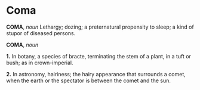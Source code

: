 # Coma

**COMA**, _noun_ Lethargy; dozing; a preternatural propensity to sleep; a kind of stupor of diseased persons.

**COMA**, _noun_

**1.** In botany, a species of bracte, terminating the stem of a plant, in a tuft or bush; as in crown-imperial.

**2.** In astronomy, hairiness; the hairy appearance that surrounds a comet, when the earth or the spectator is between the comet and the sun.